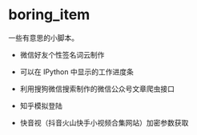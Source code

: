 # boring_item
一些有意思的小脚本。

* 微信好友个性签名词云制作

* 可以在 IPython 中显示的工作进度条

* 利用搜狗微信搜索制作的微信公众号文章爬虫接口

* 知乎模拟登陆

* 快音视（抖音火山快手小视频合集网站）加密参数获取

